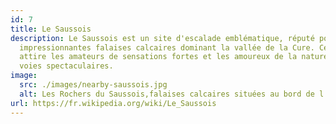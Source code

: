 ```yaml
---
id: 7
title: Le Saussois
description: Le Saussois est un site d'escalade emblématique, réputé pour ses
  impressionnantes falaises calcaires dominant la vallée de la Cure. Ce lieu
  attire les amateurs de sensations fortes et les amoureux de la nature pour ses
  voies spectaculaires.
image:
  src: ./images/nearby-saussois.jpg
  alt: Les Rochers du Saussois,falaises calcaires situées au bord de l'Yonne.
url: https://fr.wikipedia.org/wiki/Le_Saussois
---
```

